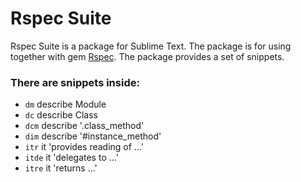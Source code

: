 # Rspec Suite

Rspec Suite is a package for Sublime Text.
The package is for using together with gem [Rspec](https://github.com/rspec/rspec).
The package provides a set of snippets.

### There are snippets inside:
* `dm` describe Module
* `dc` describe Class
* `dcm` describe '.class_method'
* `dim` describe '#instance_method'
* `itr` it 'provides reading of ...'
* `itde` it 'delegates to ...'
* `itre` it 'returns ...'
